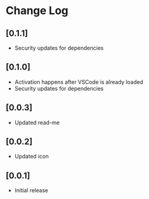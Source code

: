 # Change Log

## [0.1.1]

- Security updates for dependencies

## [0.1.0]

- Activation happens after VSCode is already loaded
- Security updates for dependencies

## [0.0.3]

- Updated read-me

## [0.0.2]

- Updated icon

## [0.0.1]

- Initial release

